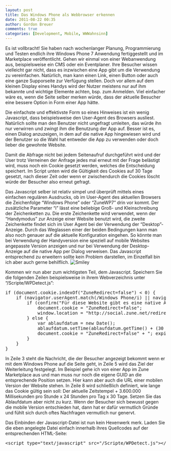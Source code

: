 ```yaml
---
layout: post
title: Das Windows Phone als Webbrowser erkennen
date: 2011-08-22 00:35
author: Gordon Breuer
comments: true
categories: [Development, Mobile, WWWahnsinn]
---
```

<p>Es ist vollbracht! Sie haben nach wochenlanger Planung, Programmierung und Testen endlich ihre Windows Phone 7 Anwendung fertiggestellt und im Marketplace ver&ouml;ffentlicht. Gehen wir einmal von einer Webanwendung aus, beispielsweise ein CMS oder ein Eventplaner. Ihre Besucher wissen vielleicht gar nicht, dass es inzwischen eine App gibt um die Verwendung zu vereinfachen. Nat&uuml;rlich, man kann einen Link, einen Button oder auch eine ganze Supporseite zur Verf&uuml;gung stellen. Doch vor allem auf dem kleinen Display eines Handys wird der Nutzer meistens nur auf ihm bekannte und wichtige Elemente achten, bsp. zum Anmelden. Viel einfacher w&auml;re es, wenn die Seite selber merken w&uuml;rde, dass der aktuelle Besucher eine bessere Option in Form einer App h&auml;tte.</p>
<p>Die einfachste und effektivste Form so eines Hinweises ist ein wenig Javascript, dass beispielsweise den User-Agent des Browsers ausliest. Nat&uuml;rlich sollte man den Benutzer nicht ungefragt umleiten, das w&uuml;rde ihn nur verwirren und zwingt ihm die Benutzung der App auf. Besser ist es, einen Dialog anzuzeigen, in dem auf die native App hingewiesen wird und der Benutzer so die Wahl hat entweder die App zu verwenden oder doch lieber die gewohnte Website.</p>
<p>Damit die Abfrage nicht bei jedem Seitenaufruf durchgef&uuml;hrt wird und der User trotz Verneinen der Anfrage jedes mal erneut mit der Frage bel&auml;stigt wird, muss noch ein Cookie gesetzt werden, welches die Entscheidung speichert. Im Script unten wird die G&uuml;ltigkeit des Cookies auf 30 Tage gesetzt, nach dieser Zeit oder wenn er zwischendurch die Cookies l&ouml;scht w&uuml;rde der Besucher also erneut gefragt.</p>
<p>Das Javascript selber ist relativ simpel und &uuml;berpr&uuml;ft mittels eines einfachen regul&auml;ren Ausdrucks, ob im User-Agent des aktuellen Browsers die Zeichenfolge &ldquo;Windows Phone&rdquo; oder &ldquo;ZuneWP7&rdquo; drin vor kommt. Der zus&auml;tzliche Parameter &ldquo;i&rdquo; l&auml;sst eine beliebige Gro&szlig;- und Kleinschreibung der Zeichenketten zu. Die erste Zeichenkette wird verwendet, wenn der &ldquo;Handymodus&rdquo; zur Anzeige einer Website benutzt wird, die zweite Zeichenkette findet sich im User Agent bei der Verwendung der &ldquo;Desktop&rdquo;-Anzeige. Durch das Weglassen einer der beiden Bedingungen kann man also noch genauer auf die aktuelle Konfiguration eingehen. So k&ouml;nnte man bei Verwendung der Handyversion eine speziell auf mobile Websites angepasste Version anzeigen und nur bei Verwendung der Desktop-Anzeige auf die native App per Dialog verweisen. Das Javascript entsprechend zu erweitern sollte kein Problem darstellen, im Einzelfall bin ich aber auch gerne behilflich. <img class="wlEmoticon wlEmoticon-smile" style="border-style: none;" src="http://anheledirwp.blob.core.windows.net/wordpress/2011/08/wlEmoticon-smile.png" alt="Smiley" /></p>
<p>Kommen wir nun aber zum wichtigsten Teil, dem Javascript. Speichern Sie die folgenden Zeilen beispielsweise in ihrem Webverzeichnis unter &ldquo;/Scripte/WPDetect.js&rdquo;:</p>
<pre class="brush: js; highlight: [3,5,8];">if (document.cookie.indexOf("ZuneRedirect=false") &lt; 0) {
    if (navigator.userAgent.match(/Windows Phone/i) || navigator.userAgent.match(/ZuneWP7/i)) {
        if (confirm("F&uuml;r diese Website gibt es eine native App f&uuml;r Windows Phone. M&ouml;chtest du zum Marketplace weitergeleitet werden?")) {            
            document.cookie = "ZuneRedirect=false"; 
            window.location = "http://social.zune.net/redirect?type=phoneApp&amp;id=&lt;GUID&gt;";
        } else {
            var ablaufdatum = new Date();
            ablaufdatum.setTime(ablaufdatum.getTime() + (30 * 3600000 * 24));
            document.cookie = "ZuneRedirect=false" + "; expires="+ ablaufdatum.toGMTString(); 
        }
    }
}</pre>
<p>In Zeile 3 steht die Nachricht, die der Besucher angezeigt bekommt wenn er mit dem Windows Phone auf die Seite geht, in Zeile 5 wird das Ziel der Weiterleitung festgelegt. Im Beispiel gehe ich von einer App im Zune Marketplace aus und man muss nur noch die eigene GUID an die entsprechende Position setzen. Hier kann aber auch die URL einer mobilen Version der Website stehen. In Zeile 8 wird schlie&szlig;lich definiert, wie lange das Cookie g&uuml;ltig sein soll: Der aktuelle Zeitstempel + 3.600.000 Millisekunden pro Stunde x 24 Stunden pro Tag x 30 Tage. Setzen Sie das Ablaufdatum aber nicht zu kurz. Wenn der Besucher sich bewusst gegen die mobile Version entschieden hat, dann hat er daf&uuml;r vermutlich Gr&uuml;nde und f&uuml;hlt sich durch oftes Nachfragen vermutlich nur genervt.</p>
<p>Das Einbinden der Javascript-Datei ist nun kein Hexenwerk merk. Laden Sie die eben angelegte Datei einfach innerhalb ihres Quellcodes auf der entsprechenden HTML-Seite:</p>
<pre class="brush: xml;">&lt;script type="text/javascript" src="/Scripte/WPDetect.js"&gt;&lt;/script&gt;</pre>

